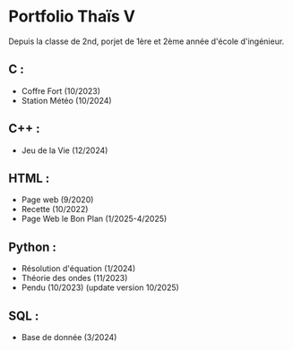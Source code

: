 # Portfolio Thaïs V

Depuis la classe de 2nd, porjet de 1ère et 2ème année d'école d'ingénieur.

## C :
- Coffre Fort (10/2023)
- Station Météo (10/2024)

## C++ :
-  Jeu de la Vie (12/2024)

## HTML :
- Page web (9/2020)
- Recette (10/2022)
- Page Web le Bon Plan (1/2025-4/2025)

## Python :
- Résolution d'équation (1/2024)
- Théorie des ondes (11/2023)
- Pendu (10/2023) (update version 10/2025)

## SQL : 
- Base de donnée (3/2024)
